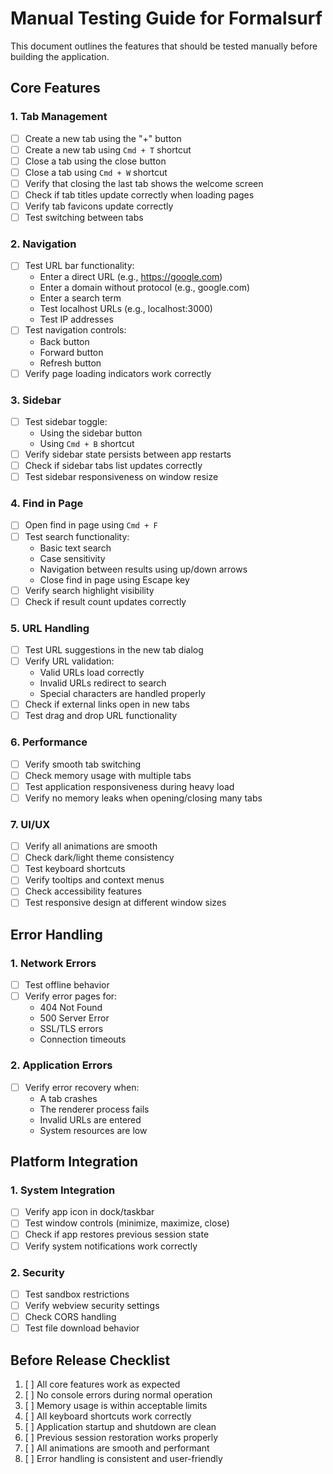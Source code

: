 # Manual Testing Guide for Formalsurf

This document outlines the features that should be tested manually before building the application.

## Core Features

### 1. Tab Management

- [ ] Create a new tab using the "+" button
- [ ] Create a new tab using `Cmd + T` shortcut
- [ ] Close a tab using the close button
- [ ] Close a tab using `Cmd + W` shortcut
- [ ] Verify that closing the last tab shows the welcome screen
- [ ] Check if tab titles update correctly when loading pages
- [ ] Verify tab favicons update correctly
- [ ] Test switching between tabs

### 2. Navigation

- [ ] Test URL bar functionality:
  - Enter a direct URL (e.g., https://google.com)
  - Enter a domain without protocol (e.g., google.com)
  - Enter a search term
  - Test localhost URLs (e.g., localhost:3000)
  - Test IP addresses
- [ ] Test navigation controls:
  - Back button
  - Forward button
  - Refresh button
- [ ] Verify page loading indicators work correctly

### 3. Sidebar

- [ ] Test sidebar toggle:
  - Using the sidebar button
  - Using `Cmd + B` shortcut
- [ ] Verify sidebar state persists between app restarts
- [ ] Check if sidebar tabs list updates correctly
- [ ] Test sidebar responsiveness on window resize

### 4. Find in Page

- [ ] Open find in page using `Cmd + F`
- [ ] Test search functionality:
  - Basic text search
  - Case sensitivity
  - Navigation between results using up/down arrows
  - Close find in page using Escape key
- [ ] Verify search highlight visibility
- [ ] Check if result count updates correctly

### 5. URL Handling

- [ ] Test URL suggestions in the new tab dialog
- [ ] Verify URL validation:
  - Valid URLs load correctly
  - Invalid URLs redirect to search
  - Special characters are handled properly
- [ ] Check if external links open in new tabs
- [ ] Test drag and drop URL functionality

### 6. Performance

- [ ] Verify smooth tab switching
- [ ] Check memory usage with multiple tabs
- [ ] Test application responsiveness during heavy load
- [ ] Verify no memory leaks when opening/closing many tabs

### 7. UI/UX

- [ ] Verify all animations are smooth
- [ ] Check dark/light theme consistency
- [ ] Test keyboard shortcuts
- [ ] Verify tooltips and context menus
- [ ] Check accessibility features
- [ ] Test responsive design at different window sizes

## Error Handling

### 1. Network Errors

- [ ] Test offline behavior
- [ ] Verify error pages for:
  - 404 Not Found
  - 500 Server Error
  - SSL/TLS errors
  - Connection timeouts

### 2. Application Errors

- [ ] Verify error recovery when:
  - A tab crashes
  - The renderer process fails
  - Invalid URLs are entered
  - System resources are low

## Platform Integration

### 1. System Integration

- [ ] Verify app icon in dock/taskbar
- [ ] Test window controls (minimize, maximize, close)
- [ ] Check if app restores previous session state
- [ ] Verify system notifications work correctly

### 2. Security

- [ ] Test sandbox restrictions
- [ ] Verify webview security settings
- [ ] Check CORS handling
- [ ] Test file download behavior

## Before Release Checklist

1. [ ] All core features work as expected
2. [ ] No console errors during normal operation
3. [ ] Memory usage is within acceptable limits
4. [ ] All keyboard shortcuts work correctly
5. [ ] Application startup and shutdown are clean
6. [ ] Previous session restoration works properly
7. [ ] All animations are smooth and performant
8. [ ] Error handling is consistent and user-friendly
